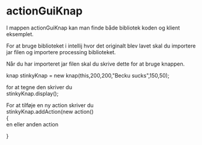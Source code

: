 # actionGuiKnap
I mappen actionGuiKnap kan man finde både bibliotek koden og klient eksemplet.

For at bruge biblioteket i intellij hvor det originalt blev lavet skal du importere jar filen og importere processing biblioteket.

Når du har importeret jar filen skal du skrive dette for at bruge knappen.

 knap stinkyKnap = new knap(this,200,200,"Becku sucks",150,50);
 
 for at tegne den skriver du<br> 
 stinkyKnap.display();
 
 For at tilføje en ny action skriver du <br>
 stinkyKnap.addAction(new action()<br> {<br>
 en eller anden action
 
 }



